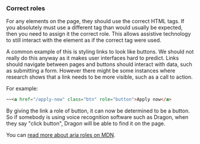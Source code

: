 ### Correct roles

For any elements on the page, they should use the correct HTML tags. If you absolutely must use a different tag than would usually be expected, then you need to assign it the correct role. This allows assistive technology to still interact with the element as if the correct tag were used.

A common example of this is styling links to look like buttons. We should not really do this anyway as it makes user interfaces hard to predict. Links should navigate between pages and buttons should interact with data, such as submitting a form. However there might be some instances where research shows that a link needs to be more visible, such as a call to action.

For example:
```html
~~<a href="/apply-now" class="btn" role="button">Apply now</a> 
```

By giving the link a role of button, it can now be determined to be a button. So if somebody is using voice recognition software such as Dragon, when they say "click button", Dragon will be able to find it on the page.

You can [read more about aria roles on MDN](https://developer.mozilla.org/en-US/docs/Web/Accessibility/ARIA/Roles).